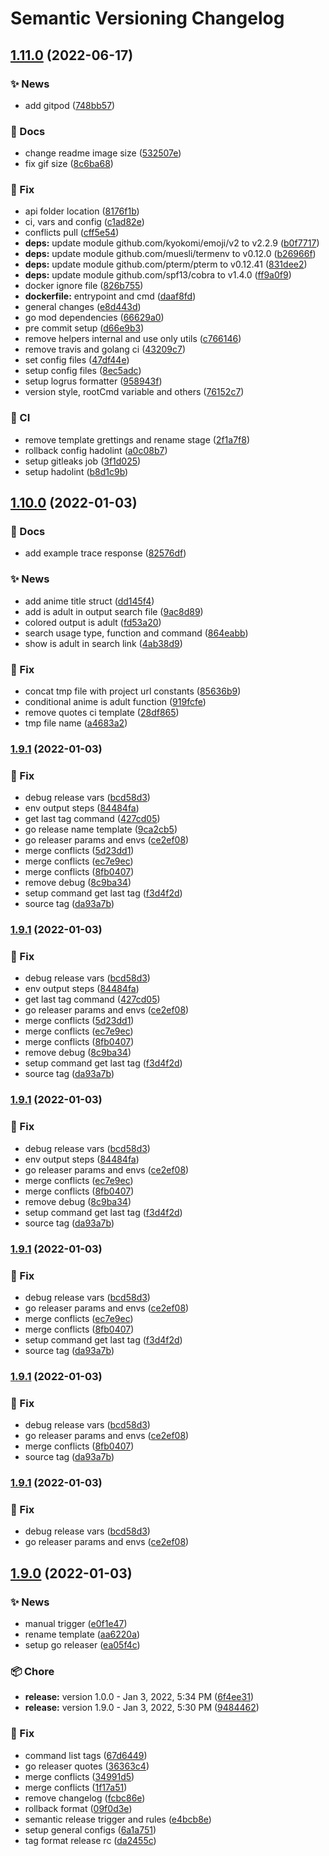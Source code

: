 # Semantic Versioning Changelog

## [1.11.0](https://github.com/ci-monk/loli/compare/v1.10.0...v1.11.0) (2022-06-17)


### :sparkles: News

* add gitpod ([748bb57](https://github.com/ci-monk/loli/commit/748bb579230e4a3f07bfd13080179392129d5a1f))


### :memo: Docs

* change readme image size ([532507e](https://github.com/ci-monk/loli/commit/532507ea12ee5780dccd126c3a1d6445bfbb975c))
* fix gif size ([8c6ba68](https://github.com/ci-monk/loli/commit/8c6ba6877e5b308f98406595bf31ccdd8afdee8b))


### :bug: Fix

* api folder location ([8176f1b](https://github.com/ci-monk/loli/commit/8176f1bcf862c6b914e71f0e5493920a399ae3df))
* ci, vars and config ([c1ad82e](https://github.com/ci-monk/loli/commit/c1ad82eedc1c6d008d7539fdfc5d2ef839a1ba8e))
* conflicts pull ([cff5e54](https://github.com/ci-monk/loli/commit/cff5e54378bfabd534606d9acf951846c27ac82d))
* **deps:** update module github.com/kyokomi/emoji/v2 to v2.2.9 ([b0f7717](https://github.com/ci-monk/loli/commit/b0f771735c33f1186bf8d2c14f014ebc1a3eef62))
* **deps:** update module github.com/muesli/termenv to v0.12.0 ([b26966f](https://github.com/ci-monk/loli/commit/b26966fed6eac44a826da78efe5c6bf065f6c35c))
* **deps:** update module github.com/pterm/pterm to v0.12.41 ([831dee2](https://github.com/ci-monk/loli/commit/831dee28b2df29ac5726839cc9d474544a7ab612))
* **deps:** update module github.com/spf13/cobra to v1.4.0 ([ff9a0f9](https://github.com/ci-monk/loli/commit/ff9a0f9b6efd41d1a3fbcd39d8bda9474fec14c3))
* docker ignore file ([826b755](https://github.com/ci-monk/loli/commit/826b755aaacb53ea73bd0d17e796878b4c205e99))
* **dockerfile:** entrypoint and cmd ([daaf8fd](https://github.com/ci-monk/loli/commit/daaf8fdbdc593552a87f13fabc92d0a092315086))
* general changes ([e8d443d](https://github.com/ci-monk/loli/commit/e8d443d9f2f144c2670dcf13b43d5601d54c8106))
* go mod dependencies ([66629a0](https://github.com/ci-monk/loli/commit/66629a03057dde6a51c832f2de941f62416c1c6c))
* pre commit setup ([d66e9b3](https://github.com/ci-monk/loli/commit/d66e9b334fccf75ec731a71bd856941b273baab7))
* remove helpers internal and use only utils ([c766146](https://github.com/ci-monk/loli/commit/c766146361065f66db6d46cc23e07000da04e212))
* remove travis and golang ci ([43209c7](https://github.com/ci-monk/loli/commit/43209c726b28e239b7bbd03fa9d786067f278b1a))
* set config files ([47df44e](https://github.com/ci-monk/loli/commit/47df44e8999f72ce9398f8c63ccd96d786c4b74a))
* setup config files ([8ec5adc](https://github.com/ci-monk/loli/commit/8ec5adcc5f0d35b8b2977f99941fa4e3546cfecc))
* setup logrus formatter ([958943f](https://github.com/ci-monk/loli/commit/958943f0717b23ff1550cc87a54321b72a458d15))
* version style, rootCmd variable and others ([76152c7](https://github.com/ci-monk/loli/commit/76152c768ab4c021538eaa574ef045a93b43dee6))


### :repeat: CI

* remove template grettings and rename stage ([2f1a7f8](https://github.com/ci-monk/loli/commit/2f1a7f8343d42db35e42d4bb22ae4ee30412cdd9))
* rollback config hadolint ([a0c08b7](https://github.com/ci-monk/loli/commit/a0c08b76d1fef1731b7a49b525570dc8c0e03815))
* setup gitleaks job ([3f1d025](https://github.com/ci-monk/loli/commit/3f1d025ed516a69bf4f0859b323130b9e34b4a7f))
* setup hadolint ([b8d1c9b](https://github.com/ci-monk/loli/commit/b8d1c9b1919439a0881c7fa2383912c57a3363ca))

## [1.10.0](https://github.com/lpmatos/loli/compare/v1.9.1...v1.10.0) (2022-01-03)


### :memo: Docs

* add example trace response ([82576df](https://github.com/lpmatos/loli/commit/82576df7c957c5f7c3536e6f78fa7d7b14c77025))


### :sparkles: News

* add anime title struct ([dd145f4](https://github.com/lpmatos/loli/commit/dd145f4a8fafdcee8bb78a000bf5919e552c16d6))
* add is adult in output search file ([9ac8d89](https://github.com/lpmatos/loli/commit/9ac8d89591168ec5e1a6284e4f4a5cbf630904f0))
* colored output is adult ([fd53a20](https://github.com/lpmatos/loli/commit/fd53a204619468c783f197a658e30a03931c6785))
* search usage type, function and command ([864eabb](https://github.com/lpmatos/loli/commit/864eabb897ec1a53e6212d04ce600ddbfacbe3cf))
* show is adult in search link ([4ab38d9](https://github.com/lpmatos/loli/commit/4ab38d922462e8a7583fd5a007a55e0281bd90a6))


### :bug: Fix

* concat tmp file with project url constants ([85636b9](https://github.com/lpmatos/loli/commit/85636b97d2ef86ed9531af80e2578b975dcfa861))
* conditional anime is adult function ([919fcfe](https://github.com/lpmatos/loli/commit/919fcfe0182d22c5403f044d483f41a43c03c1f6))
* remove quotes ci template ([28df865](https://github.com/lpmatos/loli/commit/28df865d1869733fa1725f3e09a466f9e9906c88))
* tmp file name ([a4683a2](https://github.com/lpmatos/loli/commit/a4683a2d5eca0a53b75cf05ec6c9a11ebd3232b4))

### [1.9.1](https://github.com/lpmatos/loli/compare/v1.9.0...v1.9.1) (2022-01-03)


### :bug: Fix

* debug release vars ([bcd58d3](https://github.com/lpmatos/loli/commit/bcd58d342e021ff54af05ad5a2f14fded14cb59b))
* env output steps ([84484fa](https://github.com/lpmatos/loli/commit/84484fa45f3e90e729ee4cc21a406de0d70022db))
* get last tag command ([427cd05](https://github.com/lpmatos/loli/commit/427cd052cee70f2c1aba7313ec5c09590c2a1924))
* go release name template ([9ca2cb5](https://github.com/lpmatos/loli/commit/9ca2cb5799493c77ee3306c8dded4d20326e43c6))
* go releaser params and envs ([ce2ef08](https://github.com/lpmatos/loli/commit/ce2ef081cdf44ddeb471f6601d848f6ffb73e8a7))
* merge conflicts ([5d23dd1](https://github.com/lpmatos/loli/commit/5d23dd1169f0ec5f5c943739ab040012cd03a157))
* merge conflicts ([ec7e9ec](https://github.com/lpmatos/loli/commit/ec7e9ec9974b49176734058bdce1c003d8ebb1b9))
* merge conflicts ([8fb0407](https://github.com/lpmatos/loli/commit/8fb04075eca49623326868a5e69f67afcd5032ef))
* remove debug ([8c9ba34](https://github.com/lpmatos/loli/commit/8c9ba34c8e3ef012c8265f60ca9b0313c716b89d))
* setup command get last tag ([f3d4f2d](https://github.com/lpmatos/loli/commit/f3d4f2dd35dccea332c76bad8827c4ac789e491e))
* source tag ([da93a7b](https://github.com/lpmatos/loli/commit/da93a7b6c3f7cec9db90c711a730b627004e24fe))

### [1.9.1](https://github.com/lpmatos/loli/compare/v1.9.0...v1.9.1) (2022-01-03)


### :bug: Fix

* debug release vars ([bcd58d3](https://github.com/lpmatos/loli/commit/bcd58d342e021ff54af05ad5a2f14fded14cb59b))
* env output steps ([84484fa](https://github.com/lpmatos/loli/commit/84484fa45f3e90e729ee4cc21a406de0d70022db))
* get last tag command ([427cd05](https://github.com/lpmatos/loli/commit/427cd052cee70f2c1aba7313ec5c09590c2a1924))
* go releaser params and envs ([ce2ef08](https://github.com/lpmatos/loli/commit/ce2ef081cdf44ddeb471f6601d848f6ffb73e8a7))
* merge conflicts ([5d23dd1](https://github.com/lpmatos/loli/commit/5d23dd1169f0ec5f5c943739ab040012cd03a157))
* merge conflicts ([ec7e9ec](https://github.com/lpmatos/loli/commit/ec7e9ec9974b49176734058bdce1c003d8ebb1b9))
* merge conflicts ([8fb0407](https://github.com/lpmatos/loli/commit/8fb04075eca49623326868a5e69f67afcd5032ef))
* remove debug ([8c9ba34](https://github.com/lpmatos/loli/commit/8c9ba34c8e3ef012c8265f60ca9b0313c716b89d))
* setup command get last tag ([f3d4f2d](https://github.com/lpmatos/loli/commit/f3d4f2dd35dccea332c76bad8827c4ac789e491e))
* source tag ([da93a7b](https://github.com/lpmatos/loli/commit/da93a7b6c3f7cec9db90c711a730b627004e24fe))

### [1.9.1](https://github.com/lpmatos/loli/compare/v1.9.0...v1.9.1) (2022-01-03)


### :bug: Fix

* debug release vars ([bcd58d3](https://github.com/lpmatos/loli/commit/bcd58d342e021ff54af05ad5a2f14fded14cb59b))
* env output steps ([84484fa](https://github.com/lpmatos/loli/commit/84484fa45f3e90e729ee4cc21a406de0d70022db))
* go releaser params and envs ([ce2ef08](https://github.com/lpmatos/loli/commit/ce2ef081cdf44ddeb471f6601d848f6ffb73e8a7))
* merge conflicts ([ec7e9ec](https://github.com/lpmatos/loli/commit/ec7e9ec9974b49176734058bdce1c003d8ebb1b9))
* merge conflicts ([8fb0407](https://github.com/lpmatos/loli/commit/8fb04075eca49623326868a5e69f67afcd5032ef))
* remove debug ([8c9ba34](https://github.com/lpmatos/loli/commit/8c9ba34c8e3ef012c8265f60ca9b0313c716b89d))
* setup command get last tag ([f3d4f2d](https://github.com/lpmatos/loli/commit/f3d4f2dd35dccea332c76bad8827c4ac789e491e))
* source tag ([da93a7b](https://github.com/lpmatos/loli/commit/da93a7b6c3f7cec9db90c711a730b627004e24fe))

### [1.9.1](https://github.com/lpmatos/loli/compare/v1.9.0...v1.9.1) (2022-01-03)


### :bug: Fix

* debug release vars ([bcd58d3](https://github.com/lpmatos/loli/commit/bcd58d342e021ff54af05ad5a2f14fded14cb59b))
* go releaser params and envs ([ce2ef08](https://github.com/lpmatos/loli/commit/ce2ef081cdf44ddeb471f6601d848f6ffb73e8a7))
* merge conflicts ([ec7e9ec](https://github.com/lpmatos/loli/commit/ec7e9ec9974b49176734058bdce1c003d8ebb1b9))
* merge conflicts ([8fb0407](https://github.com/lpmatos/loli/commit/8fb04075eca49623326868a5e69f67afcd5032ef))
* setup command get last tag ([f3d4f2d](https://github.com/lpmatos/loli/commit/f3d4f2dd35dccea332c76bad8827c4ac789e491e))
* source tag ([da93a7b](https://github.com/lpmatos/loli/commit/da93a7b6c3f7cec9db90c711a730b627004e24fe))

### [1.9.1](https://github.com/lpmatos/loli/compare/v1.9.0...v1.9.1) (2022-01-03)


### :bug: Fix

* debug release vars ([bcd58d3](https://github.com/lpmatos/loli/commit/bcd58d342e021ff54af05ad5a2f14fded14cb59b))
* go releaser params and envs ([ce2ef08](https://github.com/lpmatos/loli/commit/ce2ef081cdf44ddeb471f6601d848f6ffb73e8a7))
* merge conflicts ([8fb0407](https://github.com/lpmatos/loli/commit/8fb04075eca49623326868a5e69f67afcd5032ef))
* source tag ([da93a7b](https://github.com/lpmatos/loli/commit/da93a7b6c3f7cec9db90c711a730b627004e24fe))

### [1.9.1](https://github.com/lpmatos/loli/compare/v1.9.0...v1.9.1) (2022-01-03)


### :bug: Fix

* debug release vars ([bcd58d3](https://github.com/lpmatos/loli/commit/bcd58d342e021ff54af05ad5a2f14fded14cb59b))
* go releaser params and envs ([ce2ef08](https://github.com/lpmatos/loli/commit/ce2ef081cdf44ddeb471f6601d848f6ffb73e8a7))

## [1.9.0](https://github.com/lpmatos/loli/compare/v1.8.0...v1.9.0) (2022-01-03)


### :sparkles: News

* manual trigger ([e0f1e47](https://github.com/lpmatos/loli/commit/e0f1e4721cf282424c224944bdbbe8079458d4f6))
* rename template ([aa6220a](https://github.com/lpmatos/loli/commit/aa6220a848b6785dd5c04343115b1746ab211154))
* setup go releaser ([ea05f4c](https://github.com/lpmatos/loli/commit/ea05f4c0b2164a5cccb576487e80ab42a7a6d45f))


### :package: Chore

* **release:** version 1.0.0 - Jan 3, 2022, 5:34 PM ([6f4ee31](https://github.com/lpmatos/loli/commit/6f4ee31e9f08eee0e5ef3d3dd936fa0f53df813c))
* **release:** version 1.9.0 - Jan 3, 2022, 5:30 PM ([9484462](https://github.com/lpmatos/loli/commit/9484462d415d9d629df90bd917977cf094db21e7))


### :bug: Fix

* command list tags ([67d6449](https://github.com/lpmatos/loli/commit/67d644988ff70b6f02681c7fd4cd94e82d9fa261))
* go releaser quotes ([36363c4](https://github.com/lpmatos/loli/commit/36363c4781abd425710b18734f5db473f7b7bbf3))
* merge conflicts ([34991d5](https://github.com/lpmatos/loli/commit/34991d55f03094d27e87f4d243b8f336e1d92f12))
* merge conflicts ([1f17a51](https://github.com/lpmatos/loli/commit/1f17a51d3f778ce586a51178dd03031c1573873c))
* remove changelog ([fcbc86e](https://github.com/lpmatos/loli/commit/fcbc86e8ffd0a76c44f90336c764298c5763cce6))
* rollback format ([09f0d3e](https://github.com/lpmatos/loli/commit/09f0d3e819000bdcdfc32f73ed70a727fc999e59))
* semantic release trigger and rules ([e4bcb8e](https://github.com/lpmatos/loli/commit/e4bcb8e388b673ce6685ed47f0bc1878c1d65b7a))
* setup general configs ([6a1a751](https://github.com/lpmatos/loli/commit/6a1a75197e6d3622f710c16ca55de1a3e92de022))
* tag format release rc ([da2455c](https://github.com/lpmatos/loli/commit/da2455c1297664e2a8b92c16d2450d75242f6e97))
